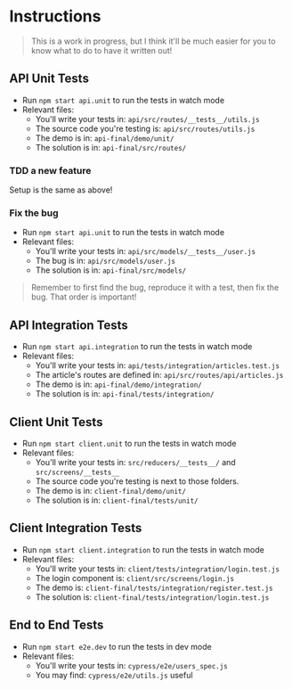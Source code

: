 # Instructions

> This is a work in progress, but I think it'll be much easier for you to know what to do to have it written out!

## API Unit Tests

* Run `npm start api.unit` to run the tests in watch mode
* Relevant files:
  * You'll write your tests in: `api/src/routes/__tests__/utils.js`
  * The source code you're testing is: `api/src/routes/utils.js`
  * The demo is in: `api-final/demo/unit/`
  * The solution is in: `api-final/src/routes/`

### TDD a new feature

Setup is the same as above!

### Fix the bug

* Run `npm start api.unit` to run the tests in watch mode
* Relevant files:
  * You'll write your tests in: `api/src/models/__tests__/user.js`
  * The bug is in: `api/src/models/user.js`
  * The solution is in: `api-final/src/models/`

> Remember to first find the bug, reproduce it with a test, then fix the bug.
> That order is important!

## API Integration Tests

* Run `npm start api.integration` to run the tests in watch mode
* Relevant files:
  * You'll write your tests in: `api/tests/integration/articles.test.js`
  * The article's routes are defined in: `api/src/routes/api/articles.js`
  * The demo is in: `api-final/demo/integration/`
  * The solution is in: `api-final/tests/integration/`

## Client Unit Tests

* Run `npm start client.unit` to run the tests in watch mode
* Relevant files:
  * You'll write your tests in: `src/reducers/__tests__/` and `src/screens/__tests__`
  * The source code you're testing is next to those folders.
  * The demo is in: `client-final/demo/unit/`
  * The solution is in: `client-final/tests/unit/`

## Client Integration Tests

* Run `npm start client.integration` to run the tests in watch mode
* Relevant files:
  * You'll write your tests in: `client/tests/integration/login.test.js`
  * The login component is: `client/src/screens/login.js`
  * The demo is: `client-final/tests/integration/register.test.js`
  * The solution is: `client-final/tests/integration/login.test.js`

## End to End Tests

* Run `npm start e2e.dev` to run the tests in dev mode
* Relevant files:
  * You'll write your tests in: `cypress/e2e/users_spec.js`
  * You may find: `cypress/e2e/utils.js` useful
